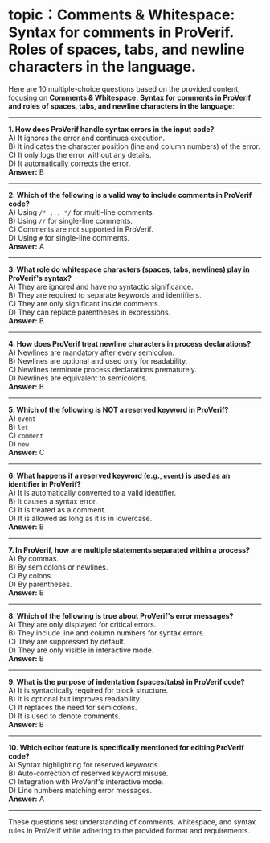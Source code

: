 # topic：Comments & Whitespace: Syntax for comments in ProVerif. Roles of spaces, tabs, and newline characters in the language.

Here are 10 multiple-choice questions based on the provided content, focusing on **Comments & Whitespace: Syntax for comments in ProVerif and roles of spaces, tabs, and newline characters in the language**:

---

**1. How does ProVerif handle syntax errors in the input code?**  
A) It ignores the error and continues execution.  
B) It indicates the character position (line and column numbers) of the error.  
C) It only logs the error without any details.  
D) It automatically corrects the error.  
**Answer:** B  

---

**2. Which of the following is a valid way to include comments in ProVerif code?**  
A) Using `/* ... */` for multi-line comments.  
B) Using `//` for single-line comments.  
C) Comments are not supported in ProVerif.  
D) Using `#` for single-line comments.  
**Answer:** A  

---

**3. What role do whitespace characters (spaces, tabs, newlines) play in ProVerif's syntax?**  
A) They are ignored and have no syntactic significance.  
B) They are required to separate keywords and identifiers.  
C) They are only significant inside comments.  
D) They can replace parentheses in expressions.  
**Answer:** B  

---

**4. How does ProVerif treat newline characters in process declarations?**  
A) Newlines are mandatory after every semicolon.  
B) Newlines are optional and used only for readability.  
C) Newlines terminate process declarations prematurely.  
D) Newlines are equivalent to semicolons.  
**Answer:** B  

---

**5. Which of the following is NOT a reserved keyword in ProVerif?**  
A) `event`  
B) `let`  
C) `comment`  
D) `new`  
**Answer:** C  

---

**6. What happens if a reserved keyword (e.g., `event`) is used as an identifier in ProVerif?**  
A) It is automatically converted to a valid identifier.  
B) It causes a syntax error.  
C) It is treated as a comment.  
D) It is allowed as long as it is in lowercase.  
**Answer:** B  

---

**7. In ProVerif, how are multiple statements separated within a process?**  
A) By commas.  
B) By semicolons or newlines.  
C) By colons.  
D) By parentheses.  
**Answer:** B  

---

**8. Which of the following is true about ProVerif's error messages?**  
A) They are only displayed for critical errors.  
B) They include line and column numbers for syntax errors.  
C) They are suppressed by default.  
D) They are only visible in interactive mode.  
**Answer:** B  

---

**9. What is the purpose of indentation (spaces/tabs) in ProVerif code?**  
A) It is syntactically required for block structure.  
B) It is optional but improves readability.  
C) It replaces the need for semicolons.  
D) It is used to denote comments.  
**Answer:** B  

---

**10. Which editor feature is specifically mentioned for editing ProVerif code?**  
A) Syntax highlighting for reserved keywords.  
B) Auto-correction of reserved keyword misuse.  
C) Integration with ProVerif's interactive mode.  
D) Line numbers matching error messages.  
**Answer:** A  

--- 

These questions test understanding of comments, whitespace, and syntax rules in ProVerif while adhering to the provided format and requirements.